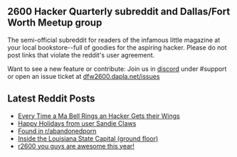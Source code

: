 ## 2600 Hacker Quarterly subreddit and Dallas/Fort Worth Meetup group
The semi-official subreddit for readers of the infamous little magazine at your local bookstore--full of goodies for the aspiring hacker. Please do not post links that violate the reddit's user agreement.

Want to see a new feature or contribute: 
Join us in [discord](https://dfw2600.dapla.net/chat) under #support or open an issue ticket at [dfw2600.dapla.net/issues](https://dfw2600.dapla.net/issues)

## Latest Reddit Posts
<!-- BLOG-POST-LIST:START -->
- [Every Time a Ma Bell Rings an Hacker Gets their Wings](https://www.reddit.com/r/2600/comments/zk21mm/every_time_a_ma_bell_rings_an_hacker_gets_their/)
- [Happy Holidays from user Sandie Claws](https://www.reddit.com/r/2600/comments/zj22ic/happy_holidays_from_user_sandie_claws/)
- [Found in r/abandonedporn](https://www.reddit.com/r/2600/comments/zix9f2/found_in_rabandonedporn/)
- [Inside the Louisiana State Capital (ground floor)](https://www.reddit.com/r/2600/comments/zhh2ez/inside_the_louisiana_state_capital_ground_floor/)
- [r2600 you guys are awesome this year!](https://www.reddit.com/r/2600/comments/zhdciu/r2600_you_guys_are_awesome_this_year/)
<!-- BLOG-POST-LIST:END -->

